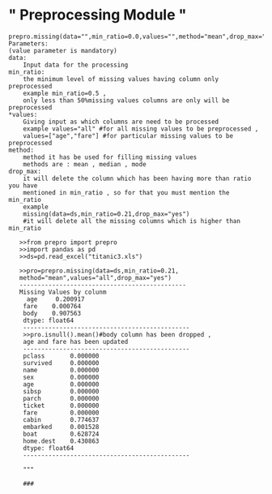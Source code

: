 
   
# " Preprocessing Module "
    prepro.missing(data="",min_ratio=0.0,values="",method="mean",drop_max="no)
    Parameters:
    (value parameter is mandatory)
    data:
        Input data for the processing
    min_ratio:
        the minimum level of missing values having column only preprocessed
        example min_ratio=0.5 ,
        only less than 50%missing values columns are only will be preprocessed
    *values:
        Giving input as which columns are need to be processed
        example values="all" #for all missing values to be preprocessed ,
        values=["age","fare"] #for particular missing values to be preprocessed
    method:
        method it has be used for filling missing values
        methods are : mean , median , mode
    drop_max:
        it will delete the column which has been having more than ratio you have
        mentioned in min_ratio , so for that you must mention the min_ratio
        example
        missing(data=ds,min_ratio=0.21,drop_max="yes")
        #it will delete all the missing columns which is higher than min_ratio
```
   >>from prepro import prepro 
   >>import pandas as pd
   >>ds=pd.read_excel("titanic3.xls")

   >>pro=prepro.missing(data=ds,min_ratio=0.21,
   method="mean",values="all",drop_max="yes")
   ----------------------------------------------
   Missing Values by colunm 
     age     0.200917
    fare    0.000764
    body    0.907563
    dtype: float64
    ----------------------------------------------
    >>pro.isnull().mean()#body column has been dropped , 
    age and fare has been updated
    ----------------------------------------------
    pclass       0.000000
    survived     0.000000
    name         0.000000
    sex          0.000000
    age          0.000000
    sibsp        0.000000
    parch        0.000000
    ticket       0.000000
    fare         0.000000
    cabin        0.774637
    embarked     0.001528
    boat         0.628724
    home.dest    0.430863
    dtype: float64
    ----------------------------------------------
    
    """

    ###